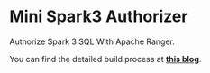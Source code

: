 # Mini Spark3 Authorizer

Authorize Spark 3 SQL With Apache Ranger.

You can find the detailed build process at **[this blog](http://localhost:3000/blogs/blog/mini-spark3-authorizer-part-2#2-build-a-mini-spark-session-extension-for-ranger-authorization)**.